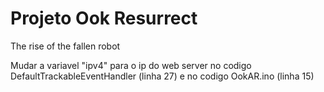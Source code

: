 # Projeto Ook Resurrect
 The rise of the fallen robot
 
 Mudar a variavel "ipv4" para o ip do web server no codigo DefaultTrackableEventHandler (linha 27) e no codigo OokAR.ino (linha 15)
